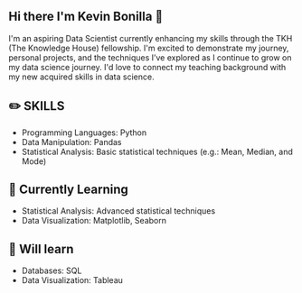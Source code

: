 ## Hi there I'm Kevin Bonilla 👋

I'm an aspiring Data Scientist currently enhancing my skills through the TKH (The Knowledge House) fellowship. I'm excited to demonstrate my journey, personal projects, and the techniques I’ve explored as I continue to grow on my data science journey. I'd love to connect my teaching background with my new acquired skills in data science.

## ✏️ SKILLS
- Programming Languages: Python
- Data Manipulation: Pandas
- Statistical Analysis: Basic statistical techniques (e.g.: Mean, Median, and Mode)


## 🌱 Currently Learning
- Statistical Analysis: Advanced statistical techniques
- Data Visualization: Matplotlib, Seaborn

## 🎯 Will learn
- Databases: SQL
- Data Visualization: Tableau
 
  

<!--
**ohTMI/ohTMI** is a ✨ _special_ ✨ repository because its `README.md` (this file) appears on your GitHub profile.

Here are some ideas to get you started:

- 🔭 I’m currently working on ...
- 🌱 I’m currently learning ...
- 👯 I’m looking to collaborate on ...
- 🤔 I’m looking for help with ...
- 💬 Ask me about ...
- 📫 How to reach me: ...
- 😄 Pronouns: ...
- ⚡ Fun fact: ...
-->
